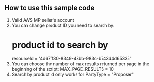 ## How to use this sample code

1. Valid AWS MP seller's account
2. You can change product ID you need to search by:
    # product id to search by
    resourceId = '4d67ff30-8349-48bb-983c-b743d4d65335'
3. You can choose the number of max results returned per page in the beginning of the script:
    MAX_PAGE_RESULTS = 10
4. Search by product id only works for PartyType = "Proposer"